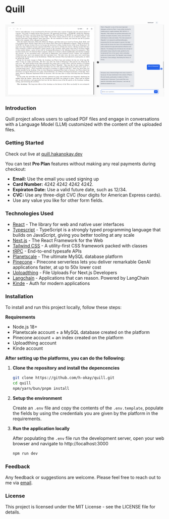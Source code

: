 # Quill

![Quill](/public/quill.png)

### Introduction

Quill project allows users to upload PDF files and engage in conversations with a Language Model (LLM) customized with the content of the uploaded files.

### Getting Started

Check out live at [quill.hakanokay.dev](https://quill.hakanokay.dev)

You can test **Pro Plan** features without making any real payments during checkout:

- **Email:** Use the email you used signing up
- **Card Number:** 4242 4242 4242 4242.
- **Expiraton Date:** Use a valid future date, such as 12/34.
- **CVC:** Use any three-digit CVC (four digits for American Express cards).
- Use any value you like for other form fields.

### Technologies Used

- [React](https://react.dev/) - The library for web and native user interfaces
- [Typescript](https://www.typescriptlang.org/) - TypeScript is a strongly typed programming language that builds on JavaScript, giving you better tooling at any scale
- [Next.js](https://nextjs.org/) - The React Framework for the Web
- [Tailwind CSS](https://tailwindcss.com/) - A utility-first CSS framework packed with classes
- [tRPC](https://trpc.io/) - End-to-end typesafe APIs
- [Planetscale](https://planetscale.com/) - The ultimate MySQL database platform
- [Pinecone](https://www.pinecone.io/) - Pinecone serverless lets you deliver remarkable GenAI applications faster, at up to 50x lower cost
- [Uploadthing](https://uploadthing.com/) - File Uploads For Next.js Developers
- [Langchain](https://www.langchain.com/) - Applications that can reason. Powered by LangChain
- [Kinde](https://kinde.com/) - Auth for modern applications

### Installation

To install and run this project locally, follow these steps:

**Requirements**

- Node.js 18+
- Planetscale account + a MySQL database created on the platform
- Pinecone account + an index created on the platform
- Uploadthing account
- Kinde account

**After setting up the platforms, you can do the following:**

1. **Clone the repository and install the depencencies**

   ```bash
   git clone https://github.com/h-okay/quill.git
   cd quill
   npm/yarn/bun/pnpm install
   ```

2. **Setup the environment**

   Create an `.env` file and copy the contents of the `.env.template`, populate the fields by using the credentials you are given by the platform in the requirements.

3. **Run the application locally**

   After populating the `.env` file run the development server, open your web browser and navigate to http://localhost:3000

   ```bash
   npm run dev
   ```

### Feedback

Any feedback or suggestions are welcome. Please feel free to reach out to me via [email](mailto:hokay.ca@gmail.com).

### License

This project is licensed under the MIT License - see the LICENSE file for details.

